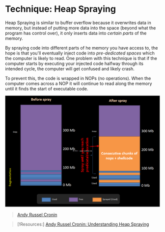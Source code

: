 
# Technique: Heap Spraying
Heap Spraying is similar to buffer overflow because it overwrites data in memory, but instead of putting more data into the space (beyond what the program has control over), it only inserts data into *certain parts* of the memory.

By spraying code into different parts of he memory you have access to, the hope is that you'll eventually inject code into *pre-dedicated spaces* which the computer is likely to read. One problem with this technique is that if the computer starts by executing your injected code halfway through its intended cycle, the computer will get confused and likely crash.

To prevent this, the code is wrapped in NOPs (no operations). When the computer comes across a NOP it will continue to read along the memory until it finds the start of executable code.

![](/cybersecurity/cybersecurity-pics/heap-spraying-1.png)
> [Andy Russel Cronin](https://andyrussellcronin.wordpress.com/2012/04/13/understanding-heap-spraying/)

> [!Resources:]
>  [Andy Russel Cronin: Understanding Heap Spraying](https://andyrussellcronin.wordpress.com/2012/04/13/understanding-heap-spraying/)

